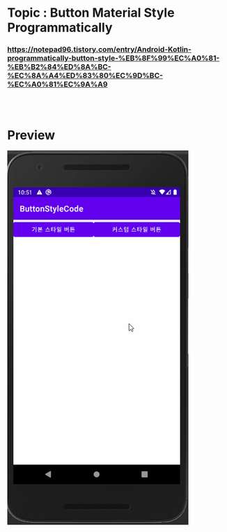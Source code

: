 # Topic : Button Material Style Programmatically 


### https://notepad96.tistory.com/entry/Android-Kotlin-programmatically-button-style-%EB%8F%99%EC%A0%81-%EB%B2%84%ED%8A%BC-%EC%8A%A4%ED%83%80%EC%9D%BC-%EC%A0%81%EC%9A%A9


<br><br>

# Preview

![preview](preview.gif)

